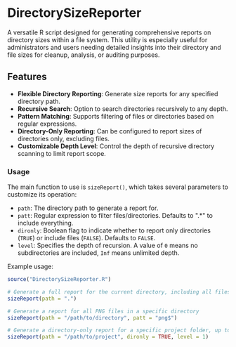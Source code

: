 # DirectorySizeReporter

A versatile R script designed for generating comprehensive reports on directory sizes within a file system. This utility is especially useful for administrators and users needing detailed insights into their directory and file sizes for cleanup, analysis, or auditing purposes.

## Features

- **Flexible Directory Reporting**: Generate size reports for any specified directory path.
- **Recursive Search**: Option to search directories recursively to any depth.
- **Pattern Matching**: Supports filtering of files or directories based on regular expressions.
- **Directory-Only Reporting**: Can be configured to report sizes of directories only, excluding files.
- **Customizable Depth Level**: Control the depth of recursive directory scanning to limit report scope.


### Usage

The main function to use is `sizeReport()`, which takes several parameters to customize its operation:

- `path`: The directory path to generate a report for.
- `patt`: Regular expression to filter files/directories. Defaults to ".*" to include everything.
- `dironly`: Boolean flag to indicate whether to report only directories (`TRUE`) or include files (`FALSE`). Defaults to `FALSE`.
- `level`: Specifies the depth of recursion. A value of `0` means no subdirectories are included, `Inf` means unlimited depth.

Example usage:

```R
source("DirectorySizeReporter.R")

# Generate a full report for the current directory, including all files and subdirectories
sizeReport(path = ".")

# Generate a report for all PNG files in a specific directory
sizeReport(path = "/path/to/directory", patt = "png$")

# Generate a directory-only report for a specific project folder, up to 1 level deep
sizeReport(path = "/path/to/project", dironly = TRUE, level = 1)
